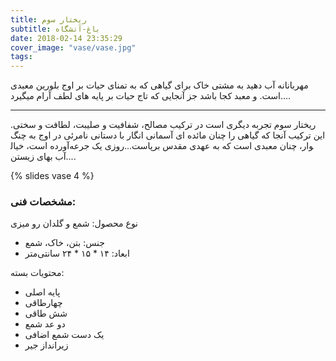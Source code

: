 ```yaml
---
title: ریختار سوم
subtitle: باغ-آتشگاه
date: 2018-02-14 23:35:29
cover_image: "vase/vase.jpg"
tags:
---
```

مهربانانه آب دهید
به مشتی خاک برای گیاهی 
که به تمنای حیات
بر اوج بلورین 
معبدی است.
و معبد کجا باشد 
جز آنجایی که تاج حیات بر پایه های لطف آرام میگیرد....

<hr class="style-two">
 
ریختار سوم تجربه دیگری است در ترکیب مصالح، شفافیت و صلیبت، لطافت و سختی.
این ترکیب آنجا که گیاهی را چنان مائده ای آسمانی انگار با دستانی نامرئی در اوج به چنگ آورده است، خیال‎وار، چنان معبدی است که به عهدی مقدس برپاست...روزی یک جرعه آب بهای زیستن....

{% slides vase 4 %}	

### مشخصات فنی:

نوع محصول: شمع و گلدان رو میزی
- جنس: بتن، خاک، شمع
- ابعاد: ۱۴ * ۱۵ * ۲۴ سانتی‌متر

محتویات بسته:
- پایه اصلی
- چهارطاقی 
- شش طاقی
- دو عد شمع
- یک دست شمع اضافی
- زیرانداز جیر